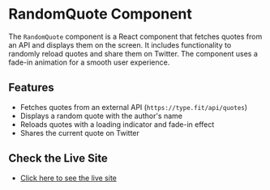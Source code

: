 # RandomQuote Component

The `RandomQuote` component is a React component that fetches quotes from an API and displays them on the screen. It includes functionality to randomly reload quotes and share them on Twitter. The component uses a fade-in animation for a smooth user experience.

## Features

- Fetches quotes from an external API (`https://type.fit/api/quotes`)
- Displays a random quote with the author's name
- Reloads quotes with a loading indicator and fade-in effect
- Shares the current quote on Twitter

## Check the Live Site
- [Click here to see the live site](https://daily-quotes-delta.vercel.app/)

